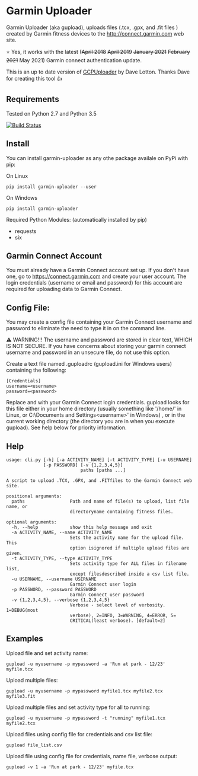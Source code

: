 Garmin Uploader
===============

Garmin Uploader (aka gupload), uploads files 
(.tcx, .gpx, and .fit files ) created by Garmin fitness 
devices to the http://connect.garmin.com web site.

:star: Yes, it works with the latest (~~April 2018~~ ~~April 2019~~ ~~January 2021~~ ~~February 2021~~ May 2021) Garmin connect authentication update.

This is an up to date version of [GCPUploader](https://github.com/dlotton/GcpUploader) by Dave Lotton. Thanks Dave for creating this tool :+1:

Requirements
------------

Tested on Python 2.7 and Python 3.5

[![Build Status](https://travis-ci.org/La0/garmin-uploader.svg?branch=master)](https://travis-ci.org/La0/garmin-uploader)

Install
-------

You can install garmin-uploader as any othe package availale on PyPi with pip:


On Linux
```
pip install garmin-uploader --user
```

On Windows
```
pip install garmin-uploader
```

Required Python Modules: (automatically installed by pip)

 * requests
 * six


Garmin Connect Account
-----------------------
You must already have a Garmin Connect account set up.  If you
don't have one, go to https://connect.garmin.com and create your
user account.  The login credentials (username or email and password) for this account are 
required for uploading data to Garmin Connect.


Config File:
-----------
You may create a config file containing your Garmin Connect
username and password to eliminate the need to type it in 
on the command line.  

 :warning: WARNING!!! The username and password
are stored in clear text, WHICH IS NOT SECURE.  If you have 
concerns about storing your garmin connect username and 
password in an unsecure file, do not use this option.

Create a text file named .guploadrc (gupload.ini for Windows
users) containing the following:

```
[Credentials]
username=<username>
password=<password>
```

Replace <username> and <password> with your Garmin Connect
login credentials.  gupload looks for this file either in
your home directory (usually something like '/home/<username>' 
in Linux, or C:\Documents and Settings\<username>' in Windows)
, or in the current working directory (the directory you are 
in when you execute gupload).  See help below for priority 
information. 


Help
----

```
usage: cli.py [-h] [-a ACTIVITY_NAME] [-t ACTIVITY_TYPE] [-u USERNAME]
              [-p PASSWORD] [-v {1,2,3,4,5}]
                            paths [paths ...]

A script to upload .TCX, .GPX, and .FITfiles to the Garmin Connect web site.

positional arguments:
  paths                 Path and name of file(s) to upload, list file name, or
                        directoryname containing fitness files.

optional arguments:
  -h, --help            show this help message and exit
  -a ACTIVITY_NAME, --name ACTIVITY_NAME
                        Sets the activity name for the upload file. This
                        option isignored if multiple upload files are given.
  -t ACTIVITY_TYPE, --type ACTIVITY_TYPE
                        Sets activity type for ALL files in filename list,
                        except filesdescribed inside a csv list file.
  -u USERNAME, --username USERNAME
                        Garmin Connect user login
  -p PASSWORD, --password PASSWORD
                        Garmin Connect user password
  -v {1,2,3,4,5}, --verbose {1,2,3,4,5}
                        Verbose - select level of verbosity. 1=DEBUG(most
                        verbose), 2=INFO, 3=WARNING, 4=ERROR, 5=
                        CRITICAL(least verbose). [default=2]
```

Examples
--------
Upload file and set activity name:
```
gupload -u myusername -p mypassword -a 'Run at park - 12/23' myfile.tcx
```

Upload multiple files:
```
gupload -u myusername -p mypassword myfile1.tcx myfile2.tcx myfile3.fit
```

Upload multiple files and set activity type for all to running:
```
gupload -u myusername -p mypassword -t "running" myfile1.tcx myfile2.tcx
```

Upload files using config file for credentials and csv list file:
```
gupload file_list.csv
```

Upload file using config file for credentials, name file, verbose output:
```
gupload -v 1 -a 'Run at park - 12/23' myfile.tcx
```
